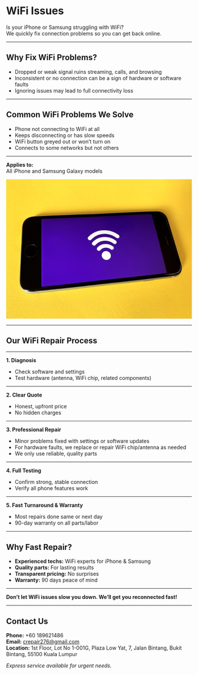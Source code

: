 # WiFi Issues

Is your iPhone or Samsung struggling with WiFi?  
We quickly fix connection problems so you can get back online.

---

## Why Fix WiFi Problems?

- Dropped or weak signal ruins streaming, calls, and browsing
- Inconsistent or no connection can be a sign of hardware or software faults
- Ignoring issues may lead to full connectivity loss

---

## Common WiFi Problems We Solve

- Phone not connecting to WiFi at all
- Keeps disconnecting or has slow speeds
- WiFi button greyed out or won’t turn on
- Connects to some networks but not others

---

**Applies to:**  
All iPhone and Samsung Galaxy models

![wifi repair](../../images/18.jpg)

---

## Our WiFi Repair Process

---

**1. Diagnosis**

- Check software and settings
- Test hardware (antenna, WiFi chip, related components)

---

**2. Clear Quote**

- Honest, upfront price
- No hidden charges

---

**3. Professional Repair**

- Minor problems fixed with settings or software updates
- For hardware faults, we replace or repair WiFi chip/antenna as needed
- We only use reliable, quality parts

---

**4. Full Testing**

- Confirm strong, stable connection
- Verify all phone features work

---

**5. Fast Turnaround & Warranty**

- Most repairs done same or next day
- 90-day warranty on all parts/labor

---

## Why Fast Repair?

- **Experienced techs:** WiFi experts for iPhone & Samsung
- **Quality parts:** For lasting results
- **Transparent pricing:** No surprises
- **Warranty:** 90 days peace of mind

---

**Don’t let WiFi issues slow you down. We’ll get you reconnected fast!**

---

## Contact Us

**Phone:** +60 189621486  
**Email:** crepair276@gmail.com  
**Location:** 1st Floor, Lot No 1-001G, Plaza Low Yat, 7, Jalan Bintang, Bukit Bintang, 55100 Kuala Lumpur

_Express service available for urgent needs._
